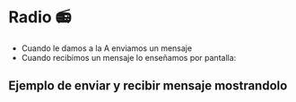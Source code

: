 # Radio 📻

- Cuando le damos a la A enviamos un mensaje
- Cuando recibimos un mensaje lo enseñamos por pantalla:

## Ejemplo de enviar y recibir mensaje mostrandolo

